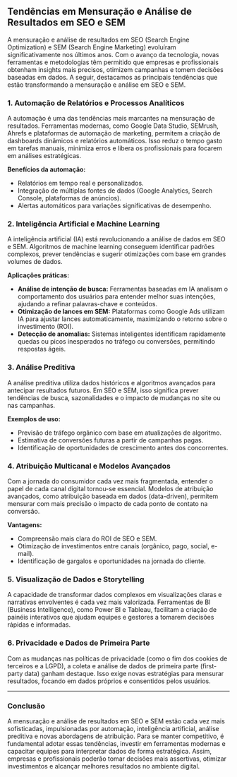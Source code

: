 
## Tendências em Mensuração e Análise de Resultados em SEO e SEM

A mensuração e análise de resultados em SEO (Search Engine Optimization) e SEM (Search Engine Marketing) evoluíram significativamente nos últimos anos. Com o avanço da tecnologia, novas ferramentas e metodologias têm permitido que empresas e profissionais obtenham insights mais precisos, otimizem campanhas e tomem decisões baseadas em dados. A seguir, destacamos as principais tendências que estão transformando a mensuração e análise em SEO e SEM.

### 1. Automação de Relatórios e Processos Analíticos

A automação é uma das tendências mais marcantes na mensuração de resultados. Ferramentas modernas, como Google Data Studio, SEMrush, Ahrefs e plataformas de automação de marketing, permitem a criação de dashboards dinâmicos e relatórios automáticos. Isso reduz o tempo gasto em tarefas manuais, minimiza erros e libera os profissionais para focarem em análises estratégicas.

**Benefícios da automação:**
- Relatórios em tempo real e personalizados.
- Integração de múltiplas fontes de dados (Google Analytics, Search Console, plataformas de anúncios).
- Alertas automáticos para variações significativas de desempenho.

### 2. Inteligência Artificial e Machine Learning

A inteligência artificial (IA) está revolucionando a análise de dados em SEO e SEM. Algoritmos de machine learning conseguem identificar padrões complexos, prever tendências e sugerir otimizações com base em grandes volumes de dados.

**Aplicações práticas:**
- **Análise de intenção de busca:** Ferramentas baseadas em IA analisam o comportamento dos usuários para entender melhor suas intenções, ajudando a refinar palavras-chave e conteúdos.
- **Otimização de lances em SEM:** Plataformas como Google Ads utilizam IA para ajustar lances automaticamente, maximizando o retorno sobre o investimento (ROI).
- **Detecção de anomalias:** Sistemas inteligentes identificam rapidamente quedas ou picos inesperados no tráfego ou conversões, permitindo respostas ágeis.

### 3. Análise Preditiva

A análise preditiva utiliza dados históricos e algoritmos avançados para antecipar resultados futuros. Em SEO e SEM, isso significa prever tendências de busca, sazonalidades e o impacto de mudanças no site ou nas campanhas.

**Exemplos de uso:**
- Previsão de tráfego orgânico com base em atualizações de algoritmo.
- Estimativa de conversões futuras a partir de campanhas pagas.
- Identificação de oportunidades de crescimento antes dos concorrentes.

### 4. Atribuição Multicanal e Modelos Avançados

Com a jornada do consumidor cada vez mais fragmentada, entender o papel de cada canal digital tornou-se essencial. Modelos de atribuição avançados, como atribuição baseada em dados (data-driven), permitem mensurar com mais precisão o impacto de cada ponto de contato na conversão.

**Vantagens:**
- Compreensão mais clara do ROI de SEO e SEM.
- Otimização de investimentos entre canais (orgânico, pago, social, e-mail).
- Identificação de gargalos e oportunidades na jornada do cliente.

### 5. Visualização de Dados e Storytelling

A capacidade de transformar dados complexos em visualizações claras e narrativas envolventes é cada vez mais valorizada. Ferramentas de BI (Business Intelligence), como Power BI e Tableau, facilitam a criação de painéis interativos que ajudam equipes e gestores a tomarem decisões rápidas e informadas.

### 6. Privacidade e Dados de Primeira Parte

Com as mudanças nas políticas de privacidade (como o fim dos cookies de terceiros e a LGPD), a coleta e análise de dados de primeira parte (first-party data) ganham destaque. Isso exige novas estratégias para mensurar resultados, focando em dados próprios e consentidos pelos usuários.

---

### Conclusão

A mensuração e análise de resultados em SEO e SEM estão cada vez mais sofisticadas, impulsionadas por automação, inteligência artificial, análise preditiva e novas abordagens de atribuição. Para se manter competitivo, é fundamental adotar essas tendências, investir em ferramentas modernas e capacitar equipes para interpretar dados de forma estratégica. Assim, empresas e profissionais poderão tomar decisões mais assertivas, otimizar investimentos e alcançar melhores resultados no ambiente digital.
```
